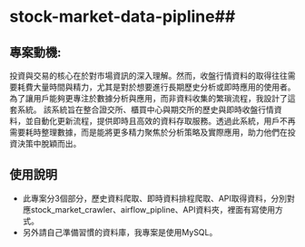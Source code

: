 # stock-market-data-pipline## 

## 專案動機:
投資與交易的核心在於對市場資訊的深入理解。然而，收盤行情資料的取得往往需要耗費大量時間與精力，尤其是對於想要進行長期歷史分析或即時應用的使用者。為了讓用戶能夠更專注於數據分析與應用，而非資料收集的繁瑣流程，我設計了這套系統。
該系統旨在整合證交所、櫃買中心與期交所的歷史與即時收盤行情資料，並自動化更新流程，提供即時且高效的資料存取服務。透過此系統，用戶不再需要耗時整理數據，而是能將更多精力聚焦於分析策略及實際應用，助力他們在投資決策中脫穎而出。

## 使用說明
- 此專案分3個部分，歷史資料爬取、即時資料排程爬取、API取得資料，分別對應stock_market_crawler、airflow_pipline、API資料夾，裡面有寫使用方式。
- 另外請自己準備習慣的資料庫，我專案是使用MySQL。
